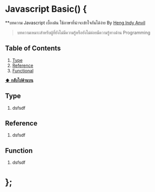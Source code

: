 # Javascript Basic() {
**บทความ Javascript เบื้องต้น ใช้ภาษาที่น่าจะเข้าใจกันได้ง่าย By [Heng Indy Anvil](https://www.facebook.com/LaDscaLEs)
> บทความเหมาะสำหรับผู้ที่ยังไม่มีความรู้หรือยังไม่ค่อยมีความรู้ทางด้าน Programming

## Table of Contents
  1. [Type](#type)
  1. [Reference](#reference)
  1. [Functional](#function)

**[⬆ กลับไปด้านบน](#table-of-contents)**

## Type
  1. dsfsdf

## Reference
  1. dsfsdf

## Function
  1. dsfsdf
  
# };
